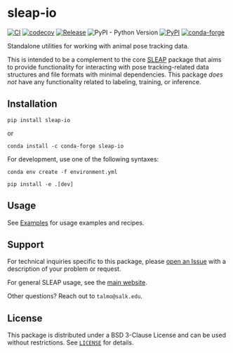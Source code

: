# sleap-io

[![CI](https://github.com/talmolab/sleap-io/actions/workflows/ci.yml/badge.svg)](https://github.com/talmolab/sleap-io/actions/workflows/ci.yml)
[![codecov](https://codecov.io/gh/talmolab/sleap-io/branch/main/graph/badge.svg?token=Sj8kIFl3pi)](https://codecov.io/gh/talmolab/sleap-io)
[![Release](https://img.shields.io/github/v/release/talmolab/sleap-io?label=Latest)](https://github.com/talmolab/sleap-io/releases/)
![PyPI - Python Version](https://img.shields.io/pypi/pyversions/sleap-io)
[![PyPI](https://img.shields.io/pypi/v/sleap-io?label=PyPI)](https://pypi.org/project/sleap-io)
[![conda-forge](https://img.shields.io/conda/vn/conda-forge/sleap-io.svg)](https://anaconda.org/conda-forge/sleap-io/)

Standalone utilities for working with animal pose tracking data.

This is intended to be a complement to the core [SLEAP](https://github.com/talmolab/sleap)
package that aims to provide functionality for interacting with pose tracking-related
data structures and file formats with minimal dependencies. This package *does not*
have any functionality related to labeling, training, or inference.

## Installation
```
pip install sleap-io
```

or

```
conda install -c conda-forge sleap-io
```

For development, use one of the following syntaxes:
```
conda env create -f environment.yml
```
```
pip install -e .[dev]
```

## Usage

See [Examples](examples.md) for usage examples and recipes.


## Support
For technical inquiries specific to this package, please [open an Issue](https://github.com/talmolab/sleap-io/issues)
with a description of your problem or request.

For general SLEAP usage, see the [main website](https://sleap.ai).

Other questions? Reach out to `talmo@salk.edu`.

## License
This package is distributed under a BSD 3-Clause License and can be used without
restrictions. See [`LICENSE`](https://github.com/talmolab/sleap-io/blob/main/LICENSE) for details.